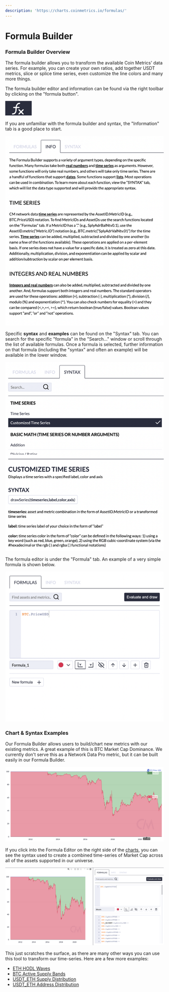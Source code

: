 ```yaml
---
description: 'https://charts.coinmetrics.io/formulas/'
---
```


# Formula Builder

### Formula Builder Overview

The formula builder allows you to transform the available Coin Metrics' data series.  For example, you can create your own ratios, add together USDT metrics, slice or splice time series, even customize the line colors and many more things.

The formula builder editor and information can be found via the right toolbar by clicking on the "formula button".

![](../../.gitbook/assets/screen-shot-2021-03-09-at-9.15.50-pm.png)

If you are unfamiliar with the formula builder and syntax, the "Information" tab is a good place to start.

![](../../.gitbook/assets/screen-shot-2021-03-09-at-9.19.27-pm.png)

Specific **syntax** and **examples** can be found on the "Syntax" tab.  You can search for the specific "formula" in the "Search..." window or scroll through the list of available formulas.  Once a formula is selected, further information on that formula \(including the "syntax" and often an example\) will be available in the lower window.

![](../../.gitbook/assets/screen-shot-2021-03-09-at-9.20.56-pm.png)

The formula editor is under the "Formula" tab.  An example of a very simple formula is shown below. 

![](../../.gitbook/assets/screen-shot-2021-03-09-at-9.27.09-pm.png)

### Chart & Syntax Examples

Our Formula Builder allows users to build/chart new metrics with our existing metrics. A great example of this is BTC Market Cap Dominance. We currently don't serve this as a Network Data Pro metric, but it can be built easily in our Formula Builder.

![BTC Dominance \(Free Float Market Cap\)](../../.gitbook/assets/screen-shot-2021-08-06-at-2.14.19-pm.png)

If you click into the Formula Editor on the right side of the [charts](https://charts.coinmetrics.io/formulas/#1394), you can see the syntax used to create a combined time-series of Market Cap across all of the assets supported in our universe. 

![BTC Dominance \(Formula Editor Syntax\)](../../.gitbook/assets/screen-shot-2021-08-06-at-2.14.54-pm.png)

This just scratches the surface, as there are many other ways you can use this tool to transform our time-series. Here are a few more examples: 

* [ETH HODL Waves](https://charts.coinmetrics.io/formulas/#297)
* [BTC Active Supply Bands](https://charts.coinmetrics.io/formulas/#212)
* [USDT\_ETH Supply Distribution](https://charts.coinmetrics.io/formulas/#212)
* [USDT\_ETH Address Distribution](https://charts.coinmetrics.io/formulas/#163)









